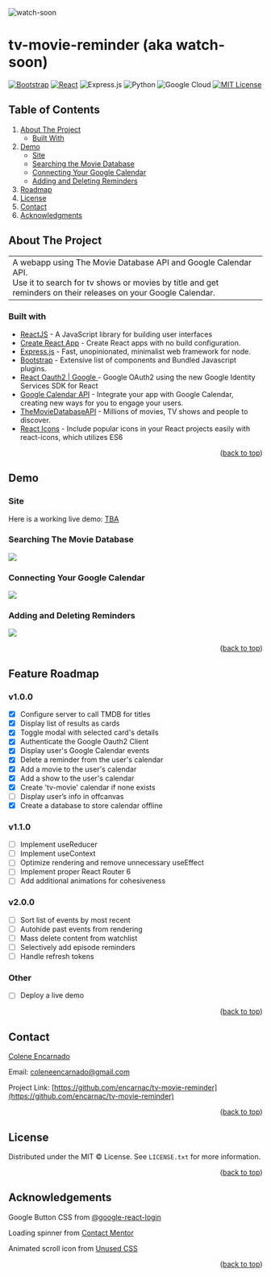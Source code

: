 ![watch-soon](https://user-images.githubusercontent.com/76987299/184469224-16a690f8-74f9-4f21-9b7b-ff007c7bccf1.png)

# tv-movie-reminder (aka watch-soon)
[![Bootstrap][Bootstrap.com]][Bootstrap-url]
[![React][React.js]][React-url]
![Express.js](https://img.shields.io/badge/express.js-%23404d59.svg?style=for-the-badge&logo=express&logoColor=%2361DAFB)
![Python](https://img.shields.io/badge/python-3670A0?style=for-the-badge&logo=python&logoColor=ffdd54)
![Google Cloud](https://img.shields.io/badge/GoogleCloud-%234285F4.svg?style=for-the-badge&logo=google-cloud&logoColor=white)
[![MIT License][license-shield]][license-url]



<!-- TABLE OF CONTENTS -->
## Table of Contents
  <ol>
    <li>
      <a href="#about-the-project">About The Project</a>
      <ul>
        <li><a href="#built-with">Built With</a></li>
      </ul>
    </li>
    <li>
      <a href="#demo">Demo</a>
      <ul>
        <li><a href="#site">Site</a></li>
        <li><a href="#searching-the-movie-database">Searching the Movie Database</a></li>
        <li><a href="#connecting-your-google-calendar">Connecting Your Google Calendar</a></li>
        <li><a href="#adding-and-deleting-reminders">Adding and Deleting Reminders</a></li>
      </ul>
    </li>
    <li><a href="#feature-roadmap">Roadmap</a></li>
    <li><a href="#license">License</a></li>
    <li><a href="#contact">Contact</a></li>
    <li><a href="#acknowledgements">Acknowledgments</a></li>
  </ol>



<!-- ABOUT THE PROJECT -->
## About The Project
 <table>
<tr>
<td>
  A webapp using The Movie Database API and Google Calendar API. 
  </br> Use it to search for tv shows or movies by title and get reminders on their releases on your Google Calendar. 
</td>
</table>

### Built with 
- [ReactJS](https://reactjs.org/) - A JavaScript library for building user interfaces
- [Create React App](https://create-react-app.dev/) - Create React apps with no build configuration.
- [Express.js](https://expressjs.com/) - Fast, unopinionated, minimalist web framework for node.
- [Bootstrap](http://getbootstrap.com/) - Extensive list of components and  Bundled Javascript plugins.
- [React Oauth2 | Google ](https://github.com/MomenSherif/react-oauth) - Google OAuth2 using the new Google Identity Services SDK for React
- [Google Calendar API](https://developers.google.com/calendar/api) - Integrate your app with Google Calendar, creating new ways for you to engage your users.
- [TheMovieDatabaseAPI](https://developers.themoviedb.org/3) - Millions of movies, TV shows and people to discover. 
- [React Icons](https://react-icons.github.io/react-icons/search) - Include popular icons in your React projects easily with react-icons, which utilizes ES6

<p align="right">(<a href="#table-of-contents">back to top</a>)</p>



<!-- SITE -->
## Demo

### Site
Here is a working live demo: [TBA](#)

### Searching The Movie Database
![](https://github.com/encarnac/tv-movie-reminder/blob/main/search-demo.gif)

### Connecting Your Google Calendar   
![](https://github.com/encarnac/tv-movie-reminder/blob/main/google-login-demo.gif)

### Adding and Deleting Reminders
![](https://github.com/encarnac/tv-movie-reminder/blob/main/add-delete-demo.gif)

<p align="right">(<a href="#table-of-contents">back to top</a>)</p>



<!-- ROADMAP -->
## Feature Roadmap
### v1.0.0
- [x] Configure server to call TMDB for titles
- [x] Display list of results as cards
- [x] Toggle modal with selected card's details
- [x] Authenticate the Google Oauth2 Client
- [x] Display user's Google Calendar events
- [x] Delete a reminder from the user's calendar
- [x] Add a movie to the user's calendar
- [x] Add a show to the user's calendar
- [x] Create 'tv-movie' calendar if none exists
- [ ] Display user’s info in offcanvas
- [x] Create a database to store calendar offline
### v1.1.0
- [ ] Implement useReducer 
- [ ] Implement useContext
- [ ] Optimize rendering and remove unnecessary useEffect
- [ ] Implement proper React Router 6
- [ ] Add additional animations for cohesiveness
### v2.0.0
- [ ] Sort list of events by most recent
- [ ] Autohide past events from rendering
- [ ] Mass delete content from watchlist
- [ ] Selectively add episode reminders
- [ ] Handle refresh tokens
### Other
- [ ] Deploy a live demo


<p align="right">(<a href="#table-of-contents">back to top</a>)</p>



<!-- CONTACT -->
## Contact
[Colene Encarnado](https://github.com/encarnac)

Email: [coleneencarnado@gmail.com](coleneencarnado@gmail.com
) 
  
  Project Link: [https://github.com/encarnac/tv-movie-reminder](https://github.com/encarnac/tv-movie-reminder)

<p align="right">(<a href="#table-of-contents">back to top</a>)</p>



<!-- LICENSE -->
## License
Distributed under the MIT ©  License. See `LICENSE.txt` for more information.

<p align="right">(<a href="#table-of-contents">back to top</a>)</p>


<!-- ACKNOWLEDGEMENTS -->
## Acknowledgements
Google Button CSS from [@google-react-login](https://github.com/anthonyjgrove/react-google-login)

Loading spinner from [Contact Mentor](https://contactmentor.com/how-to-add-loading-spinner-react-js/)

Animated scroll icon from [Unused CSS](https://unused-css.com/blog/animated-down-arrow/)

<p align="right">(<a href="#table-of-contents">back to top</a>)</p>



<!-- MARKDOWN LINKS & IMAGES -->
<!-- https://www.markdownguide.org/basic-syntax/#reference-style-links -->
[license-shield]: https://img.shields.io/github/license/othneildrew/Best-README-Template.svg?style=for-the-badge
[license-url]: https://github.com/othneildrew/Best-README-Template/blob/master/LICENSE.txt
[React.js]: https://img.shields.io/badge/React-20232A?style=for-the-badge&logo=react&logoColor=61DAFB
[React-url]: https://reactjs.org/
[Bootstrap.com]: https://img.shields.io/badge/Bootstrap-563D7C?style=for-the-badge&logo=bootstrap&logoColor=white
[Bootstrap-url]: https://getbootstrap.com

